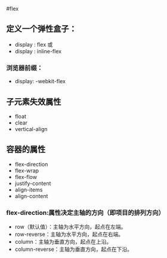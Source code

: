 #flex

## 定义一个弹性盒子：

- display : flex 或
- display : inline-flex

### 浏览器前缀：

- display: -webkit-flex


## 子元素失效属性
- float
- clear
- vertical-align

## 容器的属性
- flex-direction
- flex-wrap
- flex-flow
- justify-content
- align-items
- align-content

### flex-direction:属性决定主轴的方向（即项目的排列方向）
- row（默认值）：主轴为水平方向，起点在左端。
- row-reverse：主轴为水平方向，起点在右端。
- column：主轴为垂直方向，起点在上沿。
- column-reverse：主轴为垂直方向，起点在下沿。